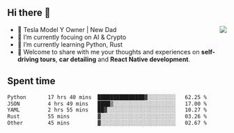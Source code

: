 ## Hi there 👋
<img align="right" src="https://github-readme-stats.vercel.app/api?username=ljunb&show_icons=true&icon_color=CE1D2D&text_color=718096&bg_color=00000000&hide_title=true&hide_border=true" />

- 🚗 Tesla Model Y Owner | New Dad
- 🔭 I’m currently focuing on AI & Crypto
- 🌱 I’m currently learning Python, Rust
- 💬 Welcome to share with me your thoughts and experiences on **self-driving tours**, **car detailing** and **React Native development**.




## Spent time
<!--START_SECTION:waka-->

```txt
Python       17 hrs 40 mins  ███████████████▓░░░░░░░░░   62.25 %
JSON         4 hrs 49 mins   ████▒░░░░░░░░░░░░░░░░░░░░   17.00 %
YAML         2 hrs 55 mins   ██▓░░░░░░░░░░░░░░░░░░░░░░   10.27 %
Rust         55 mins         ▓░░░░░░░░░░░░░░░░░░░░░░░░   03.26 %
Other        45 mins         ▓░░░░░░░░░░░░░░░░░░░░░░░░   02.67 %
```

<!--END_SECTION:waka-->
